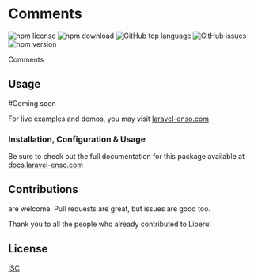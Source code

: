 # Comments

![npm license](https://img.shields.io/npm/l/@enso-ui/comments.svg) 
![npm download](https://img.shields.io/npm/dm/@enso-ui/comments.svg) 
![GitHub top language](https://img.shields.io/github/languages/top/enso-ui/comments.svg) 
![GitHub issues](https://img.shields.io/github/issues/enso-ui/comments.svg) 
![npm version](https://img.shields.io/npm/v/@enso-ui/comments.svg) 

Comments

## Usage

#Coming soon

For live examples and demos, you may visit [laravel-enso.com](https://www.laravel-enso.com)

### Installation, Configuration & Usage

Be sure to check out the full documentation for this package available at [docs.laravel-enso.com](https://docs.laravel-enso.com/frontend/comments.html)

## Contributions

are welcome. Pull requests are great, but issues are good too.

Thank you to all the people who already contributed to Liberu!

## License

[ISC](https://opensource.org/licenses/ISC)
